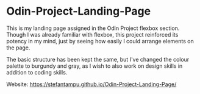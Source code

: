 # Odin-Project-Landing-Page

This is my landing page assigned in the Odin Project flexbox section. Though I was already familiar with flexbox, this project reinforced its potency in my mind, just by seeing how easily I could arrange elements on the page.

The basic structure has been kept the same, but I've changed the colour palette to burgundy and gray, as I wish to also work on design skills in addition to coding skills.

Website: https://stefantampu.github.io/Odin-Project-Landing-Page/
